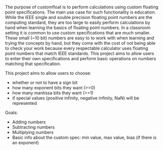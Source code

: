 The purpose of customfloat is to perform calculations using custom floating point specifications. The main use case for such functionality is education. While the IEEE single and souble precision floating point numbers are the computing standard, they are too large to easily perform calculations by hand when learning the basics of floating point numbers. In a classroom setting it is common to use custom specifications that are much smaller. These small (~10 bit) numbers are easy to to work with when learning and trying the concepts by hand, but they come with the cost of not being able to check your work because every respectable calculator uses floating point numbers that match IEEE standards. This project aims to allow users to enter their own specifications and perform basic operations on numbers matching that specification.

This project aims to allow users to choose:

- whether or not to have a sign bit
- how many exponent bits they want (>=0)
- how many mantissa bits they want (>=1)
- if special values (positive infinity, negative infinity, NaN) will be represented

Goals:

- Adding numbers
- Subtracting numbers
- Multiplying numbers
- Basic info about the custom spec: min value, max value, bias (if there is an exponent)
